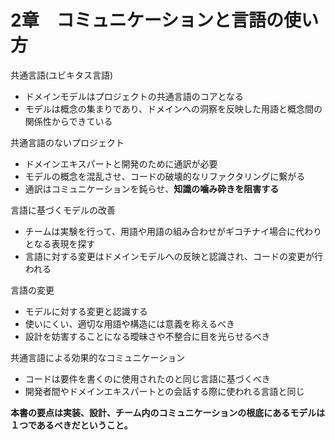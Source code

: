 # 2章　コミュニケーションと言語の使い方

共通言語(ユビキタス言語)
- ドメインモデルはプロジェクトの共通言語のコアとなる
- モデルは概念の集まりであり、ドメインへの洞察を反映した用語と概念間の関係性からできている
<!-- - モデルとコードを結び合せる重要な役割を担っている -->

共通言語のないプロジェクト
- ドメインエキスパートと開発のために通訳が必要
- モデルの概念を混乱させ、コードの破壊的なリファクタリングに繋がる
- 通訳はコミュニケーションを鈍らせ、**知識の噛み砕きを阻害する**

言語に基づくモデルの改善
- チームは実験を行って、用語や用語の組み合わせがギコチナイ場合に代わりとなる表現を探す
- 言語に対する変更はドメインモデルへの反映と認識され、コードの変更が行われる

言語の変更
- モデルに対する変更と認識する
- 使いにくい、適切な用語や構造には意義を称えるべき
- 設計を妨害することになる曖昧さや不整合に目を光らせるべき

共通言語による効果的なコミュニケーション
- コードは要件を書くのに使用されたのと同じ言語に基づくべき
- 開発者間やドメインエキスパートとの会話する際に使われる言語と同じ

**本書の要点は実装、設計、チーム内のコミュニケーションの根底にあるモデルは１つであるべきだということ。**
